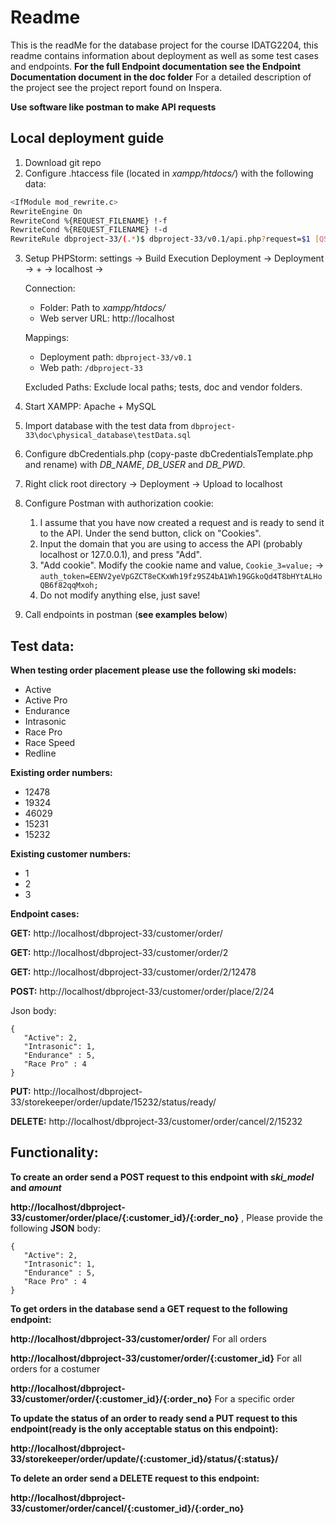 <h1>Readme</h1>

This is the readMe for the database project for the course IDATG2204, this readme contains information about deployment as well as some test cases and endpoints. 
**For the full Endpoint documentation see the Endpoint Documentation document in the doc folder**
For a detailed description of the project see the project report found on Inspera. 

**Use software like postman to make API requests**

<h2>Local deployment guide</h2>

1. Download git repo
2. Configure .htaccess file (located in *xampp/htdocs/*) with the following data:

```bash
<IfModule mod_rewrite.c>
RewriteEngine On
RewriteCond %{REQUEST_FILENAME} !-f
RewriteCond %{REQUEST_FILENAME} !-d
RewriteRule dbproject-33/(.*)$ dbproject-33/v0.1/api.php?request=$1 [QSA,NC,L]
```

3. Setup PHPStorm: settings -> Build Execution Deployment -> Deployment -> + -> localhost -> 

    Connection:

    - Folder: Path to *xampp/htdocs/*
    - Web server URL: http://localhost

    Mappings:

    - Deployment path: `dbproject-33/v0.1`
    - Web path: `/dbproject-33`

    Excluded Paths: Exclude local paths; tests, doc and vendor folders.

4. Start XAMPP: Apache + MySQL

5. Import database with the test data from `dbproject-33\doc\physical_database\testData.sql`

6. Configure dbCredentials.php (copy-paste dbCredentialsTemplate.php and rename) with *DB_NAME*, *DB_USER* and *DB_PWD*.

7. Right click root directory -> Deployment -> Upload to localhost 

8. Configure Postman with authorization cookie: 

    1. I assume that you have now created a request and is ready to send it to the API. Under the send button, click on "Cookies".
    2. Input the domain that you are using to access the API (probably localhost or 127.0.0.1), and press "Add".
    3. "Add cookie". Modify the cookie name and value, `Cookie_3=value;` -> `auth_token=EENV2yeVpGZCT8eCKxWh19fz9SZ4bA1Wh19GGkoQd4T8bHYtALHoQB6f82qqMxoh;`
    4. Do not modify anything else, just save!

9. Call endpoints in postman  (**see examples below**)

<h2>Test data:</h2>

**When testing order placement please use the following ski models:**
 - Active
 - Active Pro
 - Endurance
 - Intrasonic
 - Race Pro
 - Race Speed
 - Redline 

**Existing order numbers:** 
 - 12478
 - 19324
 - 46029 
 - 15231 
 - 15232

**Existing customer numbers:** 
- 1
- 2 
- 3 

**Endpoint cases:**

**GET:** http://localhost/dbproject-33/customer/order/

**GET:** http://localhost/dbproject-33/customer/order/2

**GET:** http://localhost/dbproject-33/customer/order/2/12478

**POST:** http://localhost/dbproject-33/customer/order/place/2/24

Json body:    
 ```
{
    "Active": 2,
    "Intrasonic": 1,
    "Endurance" : 5,
    "Race Pro" : 4
}
 ```

**PUT:** http://localhost/dbproject-33/storekeeper/order/update/15232/status/ready/

**DELETE:** http://localhost/dbproject-33/customer/order/cancel/2/15232


<h2>Functionality:</h2>

**To create an order send a POST request to this endpoint with *ski_model* and *amount*** 

**http://localhost/dbproject-33/customer/order/place/{:customer_id}/{:order_no}** , Please provide the following **JSON** body:
    

 ```
{
    "Active": 2,
    "Intrasonic": 1,
    "Endurance" : 5,
    "Race Pro" : 4
}
 ```

**To get orders in the database send a GET request to the following endpoint:**

**http://localhost/dbproject-33/customer/order/** For all orders

**http://localhost/dbproject-33/customer/order/{:customer_id}** For all orders for a costumer

**http://localhost/dbproject-33/customer/order/{:customer_id}/{:order_no}** For a specific order     

**To update the status of an order to ready send a PUT request to this endpoint(ready is the only acceptable status on this endpoint):**

**http://localhost/dbproject-33/storekeeper/order/update/{:customer_id}/status/{:status}/** 

**To delete an order send a DELETE request to this endpoint:**

**http://localhost/dbproject-33/customer/order/cancel/{:customer_id}/{:order_no}**
